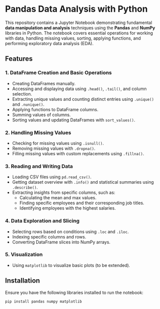 # Pandas Data Analysis with Python

This repository contains a Jupyter Notebook demonstrating fundamental **data manipulation and analysis** techniques using the **Pandas** and **NumPy** libraries in Python. The notebook covers essential operations for working with data, handling missing values, sorting, applying functions, and performing exploratory data analysis (EDA).

## Features

### 1. **DataFrame Creation and Basic Operations**
- Creating DataFrames manually.
- Accessing and displaying data using `.head()`, `.tail()`, and column selection.
- Extracting unique values and counting distinct entries using `.unique()` and `.nunique()`.
- Applying functions to DataFrame columns.
- Summing values of columns.
- Sorting values and updating DataFrames with `sort_values()`.

### 2. **Handling Missing Values**
- Checking for missing values using `.isnull()`.
- Removing missing values with `.dropna()`.
- Filling missing values with custom replacements using `.fillna()`.

### 3. **Reading and Writing Data**
- Loading CSV files using `pd.read_csv()`.
- Getting dataset overview with `.info()` and statistical summaries using `.describe()`.
- Extracting insights from specific columns, such as:
  - Calculating the mean and max values.
  - Finding specific employees and their corresponding job titles.
  - Identifying employees with the highest salaries.

### 4. **Data Exploration and Slicing**
- Selecting rows based on conditions using `.loc` and `.iloc`.
- Indexing specific columns and rows.
- Converting DataFrame slices into NumPy arrays.

### 5. **Visualization**
- Using `matplotlib` to visualize basic plots (to be extended).

## Installation

Ensure you have the following libraries installed to run the notebook:

```bash
pip install pandas numpy matplotlib

